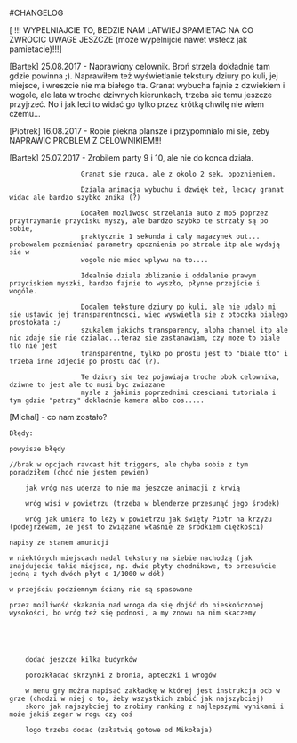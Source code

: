 ﻿#CHANGELOG

[ !!! WYPELNIAJCIE TO, BEDZIE NAM LATWIEJ SPAMIETAC NA CO ZWROCIC UWAGE JESZCZE (moze wypelnijcie nawet wstecz jak pamietacie)!!!]

[Bartek] 25.08.2017 - Naprawiony celownik. Broń strzela dokładnie tam gdzie powinna ;). Naprawiłem też wyświetlanie tekstury dziury po kuli, jej miejsce, i wreszcie nie ma białego tła. Granat wybucha fajnie z dzwiekiem i wogole, ale lata w troche dziwnych kierunkach, trzeba sie temu jeszcze przyjrzeć. No i jak leci to widać go tylko przez krótką chwilę nie wiem czemu...

[Piotrek] 16.08.2017 - Robie piekna plansze i przypomnialo mi sie, zeby NAPRAWIC PROBLEM Z CELOWNIKIEM!!!

[Bartek] 25.07.2017 - Zrobilem party 9 i 10, ale nie do konca działa.

                      Granat sie rzuca, ale z okolo 2 sek. opoznieniem.
                      
                      Dziala animacja wybuchu i dzwięk też, lecacy granat widac ale bardzo szybko znika (?)
                      
                      Dodałem mozliwosc strzelania auto z mp5 poprzez przytrzymanie przycisku myszy, ale bardzo szybko te strzały są po sobie, 
                      praktycznie 1 sekunda i caly magazynek out... probowalem pozmieniać parametry opoznienia po strzale itp ale wydają sie w
                      wogole nie miec wplywu na to....
                      
                      Idealnie dziala zblizanie i oddalanie prawym przyciskiem myszki, bardzo fajnie to wyszło, płynne przejście i wogóle.
                      
                      Dodalem teksture dziury po kuli, ale nie udalo mi sie ustawic jej transparentnosci, wiec wyswietla sie z otoczka bialego prostokata :/
                      szukalem jakichs transparency, alpha channel itp ale nic zdaje sie nie dzialac...teraz sie zastanawiam, czy moze to biale tlo nie jest 
                      transparentne, tylko po prostu jest to "biale tło" i trzeba inne zdjecie po prostu dać (?).
                      
                      Te dziury sie tez pojawiaja troche obok celownika, dziwne to jest ale to musi byc zwiazane
                      mysle z jakimis poprzednimi czesciami tutoriala i tym gdzie "patrzy" dokladnie kamera albo cos.....
                      
               
[Michał] - co nam zostało?

	Błędy:

	powyższe błędy

	//brak w opcjach ravcast hit triggers, ale chyba sobie z tym poradziłem (choć nie jestem pewien)
                    
        jak wróg nas uderza to nie ma jeszcze animacji z krwią 
                      
        wróg wisi w powietrzu (trzeba w blenderze przesunąć jego środek)

        wróg jak umiera to leży w powietrzu jak święty Piotr na krzyżu (podejrzewam, że jest to związane właśnie ze środkiem ciężkości)

	napisy ze stanem amunicji     

	w niektórych miejscach nadal tekstury na siebie nachodzą (jak znajdujecie takie miejsca, np. dwie płyty chodnikowe, to przesuńcie jedną z tych dwóch płyt o 1/1000 w dół)

	w przejściu podziemnym ściany nie są spasowane

	przez możliwość skakania nad wroga da się dojść do nieskończonej wysokości, bo wróg też się podnosi, a my znowu na nim skaczemy

	

          
                      
        dodać jeszcze kilka budynków
                      
        porozkładać skrzynki z bronia, apteczki i wrogów 
                      
        w menu gry można napisać zakładkę w której jest instrukcja ocb w grze (chodzi w niej o to, żeby wszystkich zabić jak najszybciej)
        skoro jak najszybciej to zrobimy ranking z najlepszymi wynikami i może jakiś zegar w rogu czy coś 
                      
        logo trzeba dodac (załatwię gotowe od Mikołaja)
                      
		      
                      
			
		                       
                      
                      
                      
                      
                      

